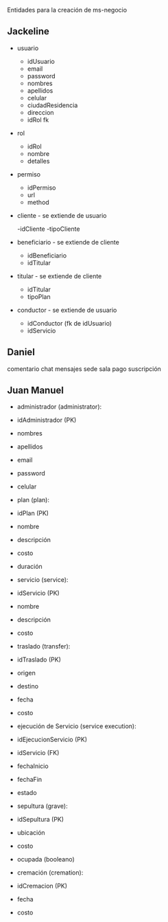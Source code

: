 Entidades para la creación de ms-negocio

## Jackeline

- usuario

  - idUsuario
  - email
  - password
  - nombres
  - apellidos
  - celular
  - ciudadResidencia
  - direccion
  - idRol fk

- rol

  - idRol
  - nombre
  - detalles

- permiso

  - idPermiso
  - url
  - method

- cliente - se extiende de usuario

  -idCliente
  -tipoCliente
  
- beneficiario - se extiende de cliente

  - idBeneficiario
  - idTitular

- titular - se extiende de cliente

  - idTitular
  - tipoPlan

- conductor - se extiende de usuario

  - idConductor (fk de idUsuario)
  - idServicio

## Daniel

comentario
chat
mensajes
sede
sala
pago
suscripción

## Juan Manuel

- administrador (administrator):

 - idAdministrador (PK)
 - nombres
 - apellidos
 - email
 - password
 - celular
 
- plan (plan):

 - idPlan (PK)
 - nombre
 - descripción
 - costo
 - duración
 
- servicio (service):

 - idServicio (PK)
 - nombre
 - descripción
 - costo
 
- traslado (transfer):

 - idTraslado (PK)
 - origen
 - destino
 - fecha
 - costo
 
- ejecución de Servicio (service execution):

 - idEjecucionServicio (PK)
 - idServicio (FK)
 - fechaInicio
 - fechaFin
 - estado
 
- sepultura (grave):

 - idSepultura (PK)
 - ubicación
 - costo
 - ocupada (booleano)
 
- cremación (cremation):
 
- idCremacion (PK)
- fecha
- costo
